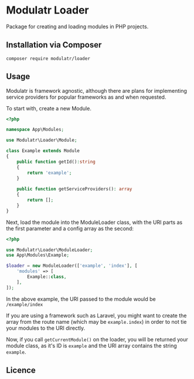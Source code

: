 # Modulatr Loader

Package for creating and loading modules in PHP projects.

## Installation via Composer

`composer require modulatr/loader`

## Usage

Modulatr is framework agnostic, although there are plans for implementing service providers for popular frameworks as
and when requested.

To start with, create a new Module.

```php
<?php

namespace App\Modules;

use Modulatr\Loader\Module;

class Example extends Module
{
    public function getId():string
    {
        return 'example';
    }
    
    public function getServiceProviders(): array 
    {
        return [];
    }
}

```

Next, load the module into the ModuleLoader class, with the URI parts as the first parameter and a config array as the
second:

```php
<?php

use Modulatr\Loader\ModuleLoader;
use App\Modules\Example;

$loader = new ModuleLoader(['example', 'index'], [
    'modules' => [
        Example::class,    
    ],
]);
```

In the above example, the URI passed to the module would be `/example/index`

If you are using a framework such as Laravel, you might want to create the array from the route name (which may be 
`example.index`) in order to not tie your modules to the URI directly.

Now, if you call `getCurrentModule()` on the loader, you will be returned your module class, as it's ID is `example` and
the URI array contains the string `example`.

## Licence
 
